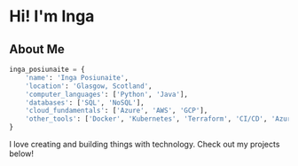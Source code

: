 # Hi! I'm Inga

## About Me

```python
inga_posiunaite = {
    'name': 'Inga Posiunaite',
    'location': 'Glasgow, Scotland',
    'computer_languages': ['Python', 'Java'],
    'databases': ['SQL', 'NoSQL'],
    'cloud_fundamentals': ['Azure', 'AWS', 'GCP'],
    'other_tools': ['Docker', 'Kubernetes', 'Terraform', 'CI/CD', 'Azure DevOps', 'Linux', 'BASH & PowerShell', 'Agile', 'SDLC'],
}
```

I love creating and building things with technology. Check out my projects below! 



